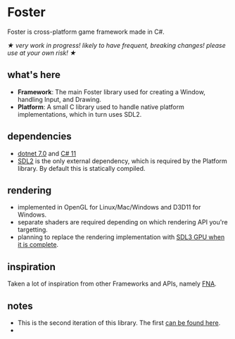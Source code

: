 # Foster
Foster is cross-platform game framework made in C#.

_★ very work in progress! likely to have frequent, breaking changes! please use at your own risk! ★_

## what's here
 - **Framework**: The main Foster library used for creating a Window, handling Input, and Drawing.
 - **Platform**: A small C library used to handle native platform implementations, which in turn uses SDL2.

## dependencies
 - [dotnet 7.0](https://dotnet.microsoft.com/en-us/download/dotnet/7.0) and [C# 11](https://learn.microsoft.com/en-us/dotnet/csharp/whats-new/csharp-11)
 - [SDL2](https://github.com/libsdl-org/sdl) is the only external dependency, which is required by the Platform library. By default this is statically compiled.

## rendering
 - implemented in OpenGL for Linux/Mac/Windows and D3D11 for Windows.
 - separate shaders are required depending on which rendering API you're targetting.
 - planning to replace the rendering implementation with [SDL3 GPU when it is complete](https://github.com/NoelFB/Foster2023/issues/1).

## inspiration
Taken a lot of inspiration from other Frameworks and APIs, namely [FNA](https://fna-xna.github.io/).

## notes
 - This is the second iteration of this library. The first [can be found here](https://github.com/noelfb/fosterold).
 - 
